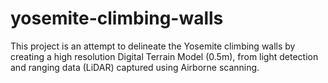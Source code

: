 # yosemite-climbing-walls
This project is an attempt to delineate the Yosemite climbing walls by creating a high resolution Digital Terrain Model (0.5m), from light detection and ranging data (LiDAR) captured using Airborne scanning.
